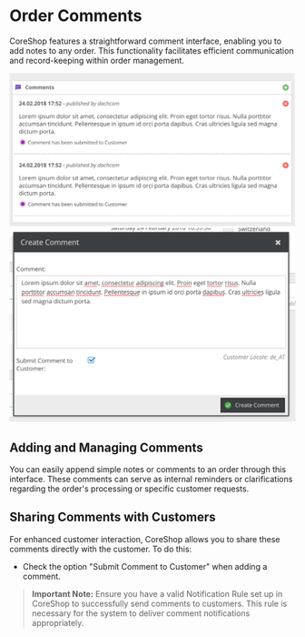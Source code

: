 # Order Comments

CoreShop features a straightforward comment interface, enabling you to add notes to any order. This functionality facilitates efficient communication and record-keeping within order management.

![Comment](img/comment2.png)
![Comment](img/comment1.png)

## Adding and Managing Comments

You can easily append simple notes or comments to an order through this interface. These comments can serve as internal reminders or clarifications regarding the order's processing or specific customer requests.

## Sharing Comments with Customers

For enhanced customer interaction, CoreShop allows you to share these comments directly with the customer. To do this:
- Check the option "Submit Comment to Customer" when adding a comment.

> **Important Note:** Ensure you have a valid Notification Rule set up in CoreShop to successfully send comments to customers. This rule is necessary for the system to deliver comment notifications appropriately.
